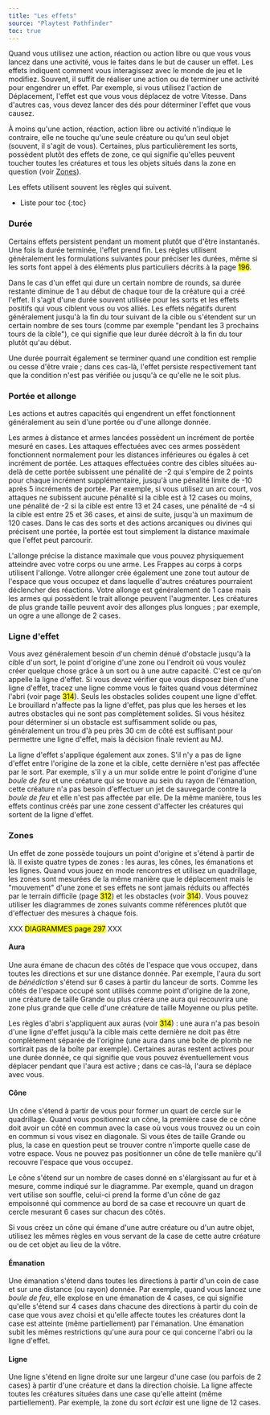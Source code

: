 ```yaml
---
title: "Les effets"
source: "Playtest Pathfinder"
toc: true
---
```


Quand vous utilisez une action, réaction ou action libre ou que vous vous lancez dans une activité, vous le faites dans le but de causer un effet. Les effets indiquent comment vous interagissez avec le monde de jeu et le modifiez. Souvent, il suffit de réaliser une action ou de terminer une activité pour engendrer un effet. Par exemple, si vous utilisez l'action de Déplacement, l'effet est que vous vous déplacez de votre Vitesse. Dans d'autres cas, vous devez lancer des dés pour déterminer l'effet que vous causez.

À moins qu'une action, réaction, action libre ou activité n'indique le contraire, elle ne touche qu'une seule créature ou qu'un seul objet (souvent, il s'agit de vous). Certaines, plus particulièrement les sorts, possèdent plutôt des effets de zone, ce qui signifie qu'elles peuvent toucher toutes les créatures et tous les objets situés dans la zone en question (voir [Zones](#zones)).

Les effets utilisent souvent les règles qui suivent.

* Liste pour toc
{:toc}

### Durée

Certains effets persistent pendant un moment plutôt que d'être instantanés. Une fois la durée terminée, l'effet prend fin. Les règles utilisent généralement les formulations suivantes pour préciser les durées, même si les sorts font appel à des éléments plus particuliers décrits à la page <mark>196</mark>.

Dans le cas d'un effet qui dure un certain nombre de rounds, sa durée restante diminue de 1 au début de chaque tour de la créature qui a créé l'effet. Il s'agit d'une durée souvent utilisée pour les sorts et les effets positifs qui vous ciblent vous ou vos alliés. Les effets négatifs durent généralement jusqu'à la fin du tour suivant de la cible ou s'étendent sur un certain nombre de ses tours (comme par exemple "pendant les 3 prochains tours de la cible"), ce qui signifie que leur durée décroît à la fin du tour plutôt qu'au début.

Une durée pourrait également se terminer quand une condition est remplie ou cesse d'être vraie ; dans ces cas-là, l'effet persiste respectivement tant que la condition n'est pas vérifiée ou jusqu'à ce qu'elle ne le soit plus.

### Portée et allonge

Les actions et autres capacités qui engendrent un effet fonctionnent généralement au sein d'une portée ou d'une allonge donnée.

Les armes à distance et armes lancées possèdent un incrément de portée mesuré en cases. Les attaques effectuées avec ces armes possèdent fonctionnent normalement pour les distances inférieures ou égales à cet incrément de portée. Les attaques effectuées contre des cibles situées au-delà de cette portée subissent une pénalité de -2 qui s'empire de 2 points pour chaque incrément supplémentaire, jusqu'à une pénalité limite de -10 après 5 incréments de portée. Par exemple, si vous utilisez un arc court, vos attaques ne subissent aucune pénalité si la cible est à 12 cases ou moins, une pénalité de -2 si la cible est entre 13 et 24 cases, une pénalité de -4 si la cible est entre 25 et 36 cases, et ainsi de suite, jusqu'à un maximum de 120 cases. Dans le cas des sorts et des actions arcaniques ou divines qui précisent une portée, la portée est tout simplement la distance maximale que l'effet peut parcourir.

L'allonge précise la distance maximale que vous pouvez physiquement atteindre avec votre corps ou une arme. Les Frappes au corps à corps utilisent l'allonge. Votre allonger crée également une zone tout autour de l'espace que vous occupez et dans laquelle d'autres créatures pourraient déclencher des réactions. Votre allonge est généralement de 1 case mais les armes qui possèdent le trait allonge peuvent l'augmenter. Les créatures de plus grande taille peuvent avoir des allonges plus longues ; par exemple, un ogre a une allonge de 2 cases.

### Ligne d'effet

Vous avez généralement besoin d'un chemin dénué d'obstacle jusqu'à la cible d'un sort, le point d'origine d'une zone ou l'endroit où vous voulez créer quelque chose grâce à un sort ou à une autre capacité. C'est ce qu'on appelle la ligne d'effet. Si vous devez vérifier que vous disposez bien d'une ligne d'effet, tracez une ligne comme vous le faites quand vous déterminez l'abri (voir page <mark>314</mark>). Seuls les obstacles solides coupent une ligne d'effet. Le brouillard n'affecte pas la ligne d'effet, pas plus que les herses et les autres obstacles qui ne sont pas complètement solides. Si vous hésitez pour déterminer si un obstacle est suffisamment solide ou pas, généralement un trou d'à peu près 30 cm de côté est suffisant pour permettre une ligne d'effet, mais la décision finale revient au MJ.

La ligne d'effet s'applique également aux zones. S'il n'y a pas de ligne d'effet entre l'origine de la zone et la cible, cette dernière n'est pas affectée par le sort. Par exemple, s'il y a un mur solide entre le point d'origine d'une *boule de feu* et une créature qui se trouve au sein du rayon de l'émanation, cette créature n'a pas besoin d'effectuer un jet de sauvegarde contre la *boule de feu* et elle n'est pas affectée par elle. De la même manière, tous les effets continus créés par une zone cessent d'affecter les créatures qui sortent de la ligne d'effet.

### Zones

Un effet de zone possède toujours un point d'origine et s'étend à partir de là. Il existe quatre types de zones : les auras, les cônes, les émanations et les lignes. Quand vous jouez en mode rencontres et utilisez un quadrillage, les zones sont mesurées de la même manière que le déplacement mais le "mouvement" d'une zone et ses effets ne sont jamais réduits ou affectés par le terrain difficile (page <mark>312</mark>) et les obstacles (voir <mark>314</mark>). Vous pouvez utiliser les diagrammes de zones suivants comme références plutôt que d'effectuer des mesures à chaque fois.

XXX <mark>DIAGRAMMES page 297</mark> XXX

#### Aura

Une aura émane de chacun des côtés de l'espace que vous occupez, dans toutes les directions et sur une distance donnée. Par exemple, l'aura du sort de *bénédiction* s'étend sur 6 cases à partir du lanceur de sorts. Comme les côtés de l'espace occupé sont utilisés comme point d'origine de la zone, une créature de taille Grande ou plus créera une aura qui recouvrira une zone plus grande que celle d'une créature de taille Moyenne ou plus petite.

Les règles d'abri s'appliquent aux auras (voir <mark>314</mark>) : une aura n'a pas besoin d'une ligne d'effet jusqu'à la cible mais cette dernière ne doit pas être complètement séparée de l'origine (une aura dans une boîte de plomb ne sortirait pas de la boîte par exemple). Certaines auras restent actives pour une durée donnée, ce qui signifie que vous pouvez éventuellement vous déplacer pendant que l'aura est active ; dans ce cas-là, l'aura se déplace avec vous.

#### Cône

Un cône s'étend à partir de vous pour former un quart de cercle sur le quadrillage. Quand vous positionnez un cône, la première case de ce cône doit avoir un côté en commun avec la case où vous vous trouvez ou un coin en commun si vous visez en diagonale. Si vous êtes de taille Grande ou plus, la case en question peut se trouver contre n'importe quelle case de votre espace. Vous ne pouvez pas positionner un cône de telle manière qu'il recouvre l'espace que vous occupez.

Le cône s'étend sur un nombre de cases donné en s'élargissant au fur et à mesure, comme indiqué sur le diagramme. Par exemple, quand un dragon vert utilise son souffle, celui-ci prend la forme d'un cône de gaz empoisonné qui commence au bord de sa case et recouvre un quart de cercle mesurant 6 cases sur chacun des côtés.

Si vous créez un cône qui émane d'une autre créature ou d'un autre objet, utilisez les mêmes règles en vous servant de la case de cette autre créature ou de cet objet au lieu de la vôtre.

#### Émanation

Une émanation s'étend dans toutes les directions à partir d'un coin de case et sur une distance (ou rayon) donnée. Par exemple, quand vous lancez une *boule de feu*, elle explose en une émanation de 4 cases, ce qui signifie qu'elle s'étend sur 4 cases dans chacune des directions à partir du coin de case que vous avez choisi et qu'elle affecte toutes les créatures dont la case est atteinte (même partiellement) par l'émanation. Une émanation subit les mêmes restrictions qu'une aura pour ce qui concerne l'abri ou la ligne d'effet.

#### Ligne

Une ligne s'étend en ligne droite sur une largeur d'une case (ou parfois de 2 cases) à partir d'une créature et dans la direction choisie. La ligne affecte toutes les créatures situées dans une case qu'elle atteint (même partiellement). Par exemple, la zone du sort *éclair* est une ligne de 12 cases.
